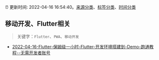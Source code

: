 :alarm_clock: 更新时间: 2022-04-16 16:54:40。[来源分类](../README.md)、[标签分类](../TAGS.md)、[时间分类](../TIMELINE.md)

## 移动开发、Flutter相关


> 关键字：`Flutter`、`PWA`、`移动开发`



- [2022-04-16-Flutter-保姆级一小时-Flutter-开发环境搭建到-Demo-跑通教程--无需开发者账号](https://www.v2ex.com/t/847385) 